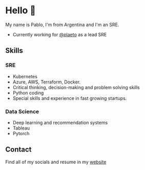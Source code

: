 <!--
**L3oNav/l3onav** is a ✨ _special_ ✨ repository because its `README.md` (this file) appears on your GitHub profile.

Here are some ideas to get you started:

- 🔭 I’m currently working on ...
- 🌱 I’m currently learning ...
- 👯 I’m looking to collaborate on ...
- 🤔 I’m looking for help with ...
- 💬 Ask me about ...
- 📫 How to reach me: ...
- 😄 Pronouns: ...
- ⚡ Fun fact: ...
-->
# Hello 👋

My name is Pablo, I'm from Argentina and I'm an SRE.

* Currently working for [@plaeto](https://plaeto.com) as a lead SRE

## Skills

### SRE
* Kubernetes
* Azure, AWS, Terraform, Docker.
* Critical thinking, decision-making and problem solving skills
* Python coding
* Special skills and experience in fast growing startups.

### Data Science
* Deep learning and recommendation systems
* Tableau
* Pytorch


## Contact

Find all of my socials and resume in my [website](https://fredrikson.com.ar)
